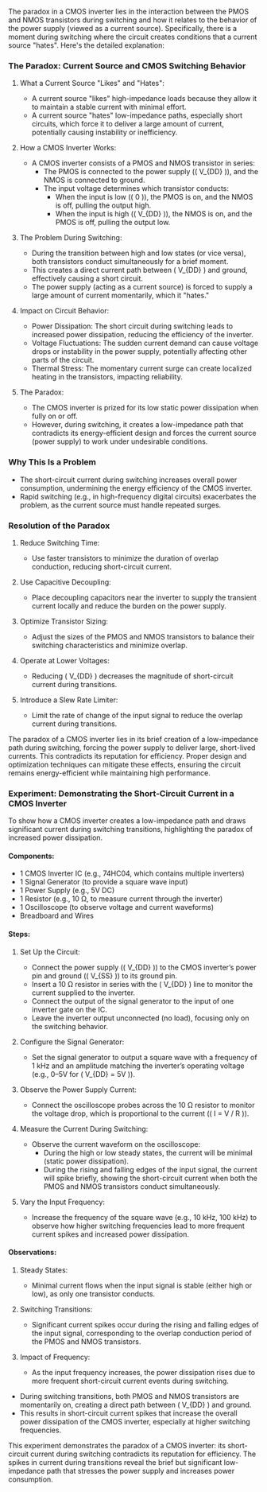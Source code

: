 The paradox in a CMOS inverter lies in the interaction between the PMOS and NMOS transistors during switching and how it relates to the behavior of the power supply (viewed as a current source). Specifically, there is a moment during switching where the circuit creates conditions that a current source "hates". Here's the detailed explanation:

### The Paradox: Current Source and CMOS Switching Behavior

1. What a Current Source "Likes" and "Hates":
   - A current source "likes" high-impedance loads because they allow it to maintain a stable current with minimal effort.
   - A current source "hates" low-impedance paths, especially short circuits, which force it to deliver a large amount of current, potentially causing instability or inefficiency.

2. How a CMOS Inverter Works:
   - A CMOS inverter consists of a PMOS and NMOS transistor in series:
     - The PMOS is connected to the power supply (\( V_{DD} \)), and the NMOS is connected to ground.
     - The input voltage determines which transistor conducts:
       - When the input is low (\( 0 \)), the PMOS is on, and the NMOS is off, pulling the output high.
       - When the input is high (\( V_{DD} \)), the NMOS is on, and the PMOS is off, pulling the output low.

3. The Problem During Switching:
   - During the transition between high and low states (or vice versa), both transistors conduct simultaneously for a brief moment.
   - This creates a direct current path between \( V_{DD} \) and ground, effectively causing a short circuit.
   - The power supply (acting as a current source) is forced to supply a large amount of current momentarily, which it "hates."

4. Impact on Circuit Behavior:
   - Power Dissipation: The short circuit during switching leads to increased power dissipation, reducing the efficiency of the inverter.
   - Voltage Fluctuations: The sudden current demand can cause voltage drops or instability in the power supply, potentially affecting other parts of the circuit.
   - Thermal Stress: The momentary current surge can create localized heating in the transistors, impacting reliability.

5. The Paradox:
   - The CMOS inverter is prized for its low static power dissipation when fully on or off.
   - However, during switching, it creates a low-impedance path that contradicts its energy-efficient design and forces the current source (power supply) to work under undesirable conditions.

### Why This Is a Problem

- The short-circuit current during switching increases overall power consumption, undermining the energy efficiency of the CMOS inverter.
- Rapid switching (e.g., in high-frequency digital circuits) exacerbates the problem, as the current source must handle repeated surges.

### Resolution of the Paradox

1. Reduce Switching Time:
   - Use faster transistors to minimize the duration of overlap conduction, reducing short-circuit current.

2. Use Capacitive Decoupling:
   - Place decoupling capacitors near the inverter to supply the transient current locally and reduce the burden on the power supply.

3. Optimize Transistor Sizing:
   - Adjust the sizes of the PMOS and NMOS transistors to balance their switching characteristics and minimize overlap.

4. Operate at Lower Voltages:
   - Reducing \( V_{DD} \) decreases the magnitude of short-circuit current during transitions.

5. Introduce a Slew Rate Limiter:
   - Limit the rate of change of the input signal to reduce the overlap current during transitions.

The paradox of a CMOS inverter lies in its brief creation of a low-impedance path during switching, forcing the power supply to deliver large, short-lived currents. This contradicts its reputation for efficiency. Proper design and optimization techniques can mitigate these effects, ensuring the circuit remains energy-efficient while maintaining high performance.

### Experiment: Demonstrating the Short-Circuit Current in a CMOS Inverter

To show how a CMOS inverter creates a low-impedance path and draws significant current during switching transitions, highlighting the paradox of increased power dissipation.

#### Components:

- 1 CMOS Inverter IC (e.g., 74HC04, which contains multiple inverters)
- 1 Signal Generator (to provide a square wave input)
- 1 Power Supply (e.g., 5V DC)
- 1 Resistor (e.g., 10 Ω, to measure current through the inverter)
- 1 Oscilloscope (to observe voltage and current waveforms)
- Breadboard and Wires

#### Steps:

1. Set Up the Circuit:
   - Connect the power supply (\( V_{DD} \)) to the CMOS inverter’s power pin and ground (\( V_{SS} \)) to its ground pin.
   - Insert a 10 Ω resistor in series with the \( V_{DD} \) line to monitor the current supplied to the inverter.
   - Connect the output of the signal generator to the input of one inverter gate on the IC.
   - Leave the inverter output unconnected (no load), focusing only on the switching behavior.

2. Configure the Signal Generator:
   - Set the signal generator to output a square wave with a frequency of 1 kHz and an amplitude matching the inverter’s operating voltage (e.g., 0–5V for \( V_{DD} = 5V \)).

3. Observe the Power Supply Current:
   - Connect the oscilloscope probes across the 10 Ω resistor to monitor the voltage drop, which is proportional to the current (\( I = V / R \)).

4. Measure the Current During Switching:
   - Observe the current waveform on the oscilloscope:
     - During the high or low steady states, the current will be minimal (static power dissipation).
     - During the rising and falling edges of the input signal, the current will spike briefly, showing the short-circuit current when both the PMOS and NMOS transistors conduct simultaneously.

5. Vary the Input Frequency:
   - Increase the frequency of the square wave (e.g., 10 kHz, 100 kHz) to observe how higher switching frequencies lead to more frequent current spikes and increased power dissipation.

#### Observations:

1. Steady States:
   - Minimal current flows when the input signal is stable (either high or low), as only one transistor conducts.

2. Switching Transitions:
   - Significant current spikes occur during the rising and falling edges of the input signal, corresponding to the overlap conduction period of the PMOS and NMOS transistors.

3. Impact of Frequency:
   - As the input frequency increases, the power dissipation rises due to more frequent short-circuit current events during switching.

- During switching transitions, both PMOS and NMOS transistors are momentarily on, creating a direct path between \( V_{DD} \) and ground.
- This results in short-circuit current spikes that increase the overall power dissipation of the CMOS inverter, especially at higher switching frequencies.

This experiment demonstrates the paradox of a CMOS inverter: its short-circuit current during switching contradicts its reputation for efficiency. The spikes in current during transitions reveal the brief but significant low-impedance path that stresses the power supply and increases power consumption.
